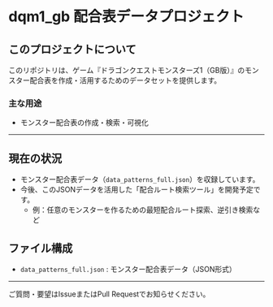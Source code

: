 # dqm1_gb 配合表データプロジェクト

## このプロジェクトについて

このリポジトリは、ゲーム『ドラゴンクエストモンスターズ1（GB版）』のモンスター配合表を作成・活用するためのデータセットを提供します。

### 主な用途

- モンスター配合表の作成・検索・可視化

---

## 現在の状況

- モンスター配合表データ（`data_patterns_full.json`）を収録しています。
- 今後、このJSONデータを活用した「配合ルート検索ツール」を開発予定です。
  - 例：任意のモンスターを作るための最短配合ルート探索、逆引き検索など

## ファイル構成

- `data_patterns_full.json` : モンスター配合表データ（JSON形式）

---

ご質問・要望はIssueまたはPull Requestでお知らせください。
